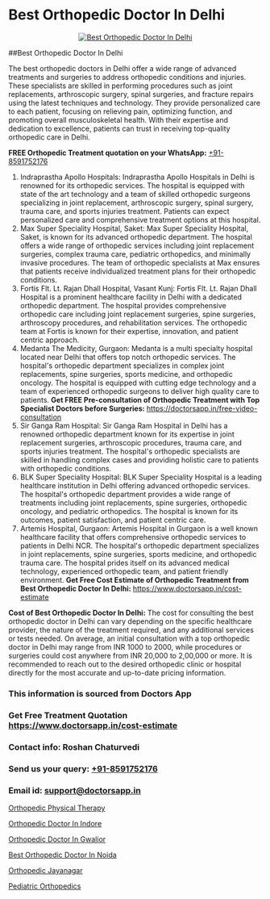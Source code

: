 # Best Orthopedic Doctor In Delhi

<p align="center">
  <a href="https://doctorsapp.in">
    <img src="https://i.ibb.co/tqM3hNg/sqdqdqsddsa.png" alt="Best Orthopedic Doctor In Delhi">
  </a>
</p>
##Best Orthopedic Doctor In Delhi

The best orthopedic doctors in Delhi offer a wide range of advanced treatments and surgeries to address orthopedic conditions and injuries. These specialists are skilled in performing procedures such as joint replacements, arthroscopic surgery, spinal surgeries, and fracture repairs using the latest techniques and technology. They provide personalized care to each patient, focusing on relieving pain, optimizing function, and promoting overall musculoskeletal health. With their expertise and dedication to excellence, patients can trust in receiving top-quality orthopedic care in Delhi.

**FREE Orthopedic Treatment quotation on your WhatsApp:**  [+91-8591752176](https://api.whatsapp.com/send?phone=8591752176)

1) Indraprastha Apollo Hospitals:
Indraprastha Apollo Hospitals in Delhi is renowned for its orthopedic services. The hospital is equipped with state of the art technology and a team of skilled orthopedic surgeons specializing in joint replacement, arthroscopic surgery, spinal surgery, trauma care, and sports injuries treatment. Patients can expect personalized care and comprehensive treatment options at this hospital.
2) Max Super Speciality Hospital, Saket:
Max Super Speciality Hospital, Saket, is known for its advanced orthopedic department. The hospital offers a wide range of orthopedic services including joint replacement surgeries, complex trauma care, pediatric orthopedics, and minimally invasive procedures. The team of orthopedic specialists at Max ensures that patients receive individualized treatment plans for their orthopedic conditions.
3) Fortis Flt. Lt. Rajan Dhall Hospital, Vasant Kunj:
Fortis Flt. Lt. Rajan Dhall Hospital is a prominent healthcare facility in Delhi with a dedicated orthopedic department. The hospital provides comprehensive orthopedic care including joint replacement surgeries, spine surgeries, arthroscopy procedures, and rehabilitation services. The orthopedic team at Fortis is known for their expertise, innovation, and patient centric approach.
4) Medanta   The Medicity, Gurgaon:
Medanta is a multi specialty hospital located near Delhi that offers top notch orthopedic services. The hospital's orthopedic department specializes in complex joint replacements, spine surgeries, sports medicine, and orthopedic oncology. The hospital is equipped with cutting edge technology and a team of experienced orthopedic surgeons to deliver high quality care to patients.
**Get FREE Pre-consultation of Orthopedic Treatment with Top Specialist Doctors before Surgeries:** https://doctorsapp.in/free-video-consultation
5) Sir Ganga Ram Hospital:
Sir Ganga Ram Hospital in Delhi has a renowned orthopedic department known for its expertise in joint replacement surgeries, arthroscopic procedures, trauma care, and sports injuries treatment. The hospital's orthopedic specialists are skilled in handling complex cases and providing holistic care to patients with orthopedic conditions.
6) BLK Super Speciality Hospital:
BLK Super Speciality Hospital is a leading healthcare institution in Delhi offering advanced orthopedic services. The hospital's orthopedic department provides a wide range of treatments including joint replacements, spine surgeries, orthopedic oncology, and pediatric orthopedics. The hospital is known for its outcomes, patient satisfaction, and patient centric care.
7) Artemis Hospital, Gurgaon:
Artemis Hospital in Gurgaon is a well known healthcare facility that offers comprehensive orthopedic services to patients in Delhi NCR. The hospital's orthopedic department specializes in joint replacements, spine surgeries, sports medicine, and orthopedic trauma care. The hospital prides itself on its advanced medical technology, experienced orthopedic team, and patient friendly environment.
**Get Free Cost Estimate of Orthopedic Treatment from Best Orthopedic Doctor In Delhi:** https://www.doctorsapp.in/cost-estimate

**Cost of Best Orthopedic Doctor In Delhi:**
The cost for consulting the best orthopedic doctor in Delhi can vary depending on the specific healthcare provider, the nature of the treatment required, and any additional services or tests needed. On average, an initial consultation with a top orthopedic doctor in Delhi may range from INR 1000 to 2000, while procedures or surgeries could cost anywhere from INR 20,000 to 2,00,000 or more. It is recommended to reach out to the desired orthopedic clinic or hospital directly for the most accurate and up-to-date pricing information.

### This information is sourced from Doctors App 
### Get Free Treatment Quotation https://www.doctorsapp.in/cost-estimate
### Contact info: Roshan Chaturvedi 
### Send us your query: [+91-8591752176](https://api.whatsapp.com/send?phone=8591752176) 
### Email id: support@doctorsapp.in

[Orthopedic Physical Therapy](https://www.linkedin.com/pulse/orthopedic-physical-therapy-doctorsappin-yu0sc?trackingId=8l56wE%2FUQkPdoAsoO%2BfgSA%3D%3D&lipi=urn%3Ali%3Apage%3Ad_flagship3_company_admin%3BcTUR6naWQkWjeA%2BR15noZQ%3D%3D)

[Orthopedic Doctor In Indore](https://www.linkedin.com/pulse/orthopedic-doctor-indore-doctorsapp-united-arab-emirates-24ape?trackingId=JrtEFChP8WfKk%2BErxyVv0Q%3D%3D&lipi=urn%3Ali%3Apage%3Ad_flagship3_company_admin%3BSXrbBuk4SwWZ8nIcZ2zSvw%3D%3D)

[Orthopedic Doctor In Gwalior](https://medium.com/@vimalrana22/orthopedic-doctor-in-gwalior-db56315fa585)

[Best Orthopedic Doctor In Noida](https://medium.com/@vimalrana22/best-orthopedic-doctor-in-noida-5fe7448c5c3c)

[Orthopedic Jayanagar](https://doctors-apps.github.io/doctorsapp/orthopedic-jayanagar)

[Pediatric Orthopedics](https://doctors-apps.github.io/doctorsapp/pediatric-orthopedics)

